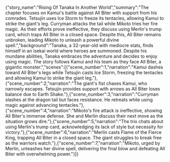 {"story_name":"Rising Of Tanaka In Another World","summary":"The chapter focuses on Kamui's battle against All Biter with support from his comrades. Tetsujin uses Ice Storm to freeze its tentacles, allowing Kamui to strike the giant's leg. Curryman attacks the tail while Mikoto tries her fire magic. As their efforts prove ineffective, they discuss using Merlin's trump card, which traps All Biter in a closed space. Despite this, All Biter remains unbroken, leading Mikoto to unleash a powerful divine spell.","background":"Tanaka, a 32-year-old with mediocre stats, finds himself in an isekai world where heroes are summoned. Despite his mundane abilities, Tanaka embraces the adventure and decides to enjoy using magic. The story follows Kamui and his team as they face All Biter, a gigantic monster.","scenes":[{"scene_number":1,"narration":"Kamui dashes toward All Biter's legs while Tetsujin casts Ice Storm, freezing the tentacles and allowing Kamui to strike the giant leg."},{"scene_number":2,"narration":"The giant's fist chases Kamui, who narrowly escapes. Tetsujin provides support with arrows as All Biter loses balance due to Earth Shake."},{"scene_number":3,"narration":"Curryman slashes at the dragon tail but faces resistance. He retreats while using magic against advancing tentacles."},{"scene_number":4,"narration":"Mikoto's fire attack is ineffective, showing All Biter's immense defense. She and Merlin discuss their next move as the situation grows dire."},{"scene_number":5,"narration":"The trio chats about using Merlin's trump card, acknowledging its lack of style but necessity for victory."},{"scene_number":6,"narration":"Merlin casts Flame of the Fierce King, trapping All Biter in a closed space. The giant struggles to break free as the warriors watch."},{"scene_number":7,"narration":"Mikoto, urged by Merlin, unleashes her divine spell, delivering the final blow and defeating All Biter with overwhelming power."}]}